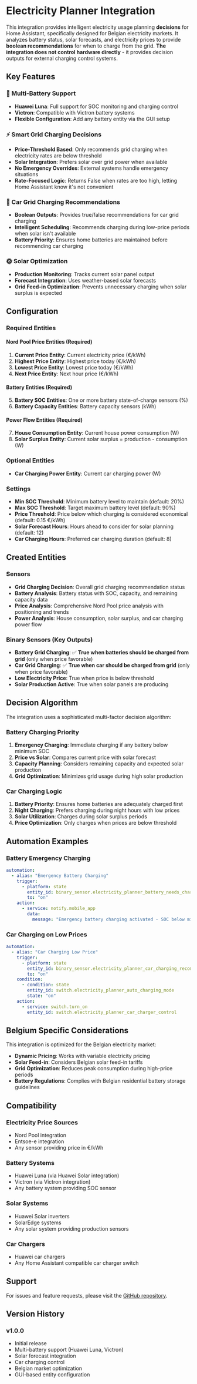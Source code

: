 # Electricity Planner Integration

This integration provides intelligent electricity usage planning **decisions** for Home Assistant, specifically designed for Belgian electricity markets. It analyzes battery status, solar forecasts, and electricity prices to provide **boolean recommendations** for when to charge from the grid. **The integration does not control hardware directly** - it provides decision outputs for external charging control systems.

## Key Features

### 🔋 Multi-Battery Support
- **Huawei Luna**: Full support for SOC monitoring and charging control
- **Victron**: Compatible with Victron battery systems
- **Flexible Configuration**: Add any battery entity via the GUI setup

### ⚡ Smart Grid Charging Decisions
- **Price-Threshold Based**: Only recommends grid charging when electricity rates are below threshold
- **Solar Integration**: Prefers solar over grid power when available
- **No Emergency Overrides**: External systems handle emergency situations
- **Rate-Focused Logic**: Returns False when rates are too high, letting Home Assistant know it's not convenient

### 🚗 Car Grid Charging Recommendations
- **Boolean Outputs**: Provides true/false recommendations for car grid charging
- **Intelligent Scheduling**: Recommends charging during low-price periods when solar isn't available
- **Battery Priority**: Ensures home batteries are maintained before recommending car charging

### 🌞 Solar Optimization
- **Production Monitoring**: Tracks current solar panel output
- **Forecast Integration**: Uses weather-based solar forecasts
- **Grid Feed-in Optimization**: Prevents unnecessary charging when solar surplus is expected

## Configuration

### Required Entities

#### Nord Pool Price Entities (Required)
1. **Current Price Entity**: Current electricity price (€/kWh)
2. **Highest Price Entity**: Highest price today (€/kWh) 
3. **Lowest Price Entity**: Lowest price today (€/kWh)
4. **Next Price Entity**: Next hour price (€/kWh)

#### Battery Entities (Required)
5. **Battery SOC Entities**: One or more battery state-of-charge sensors (%)
6. **Battery Capacity Entities**: Battery capacity sensors (kWh)

#### Power Flow Entities (Required)  
7. **House Consumption Entity**: Current house power consumption (W)
8. **Solar Surplus Entity**: Current solar surplus = production - consumption (W)

### Optional Entities
- **Car Charging Power Entity**: Current car charging power (W)

### Settings
- **Min SOC Threshold**: Minimum battery level to maintain (default: 20%)
- **Max SOC Threshold**: Target maximum battery level (default: 90%)
- **Price Threshold**: Price below which charging is considered economical (default: 0.15 €/kWh)
- **Solar Forecast Hours**: Hours ahead to consider for solar planning (default: 12)
- **Car Charging Hours**: Preferred car charging duration (default: 8)

## Created Entities

### Sensors
- **Grid Charging Decision**: Overall grid charging recommendation status
- **Battery Analysis**: Battery status with SOC, capacity, and remaining capacity data
- **Price Analysis**: Comprehensive Nord Pool price analysis with positioning and trends
- **Power Analysis**: House consumption, solar surplus, and car charging power flow

### Binary Sensors (Key Outputs)
- **Battery Grid Charging**: ✅ **True when batteries should be charged from grid** (only when price favorable)
- **Car Grid Charging**: ✅ **True when car should be charged from grid** (only when price favorable)
- **Low Electricity Price**: True when price is below threshold
- **Solar Production Active**: True when solar panels are producing

## Decision Algorithm

The integration uses a sophisticated multi-factor decision algorithm:

### Battery Charging Priority
1. **Emergency Charging**: Immediate charging if any battery below minimum SOC
2. **Price vs Solar**: Compares current price with solar forecast
3. **Capacity Planning**: Considers remaining capacity and expected solar production
4. **Grid Optimization**: Minimizes grid usage during high solar production

### Car Charging Logic
1. **Battery Priority**: Ensures home batteries are adequately charged first
2. **Night Charging**: Prefers charging during night hours with low prices
3. **Solar Utilization**: Charges during solar surplus periods
4. **Price Optimization**: Only charges when prices are below threshold

## Automation Examples

### Battery Emergency Charging
```yaml
automation:
  - alias: "Emergency Battery Charging"
    trigger:
      - platform: state
        entity_id: binary_sensor.electricity_planner_battery_needs_charging
        to: "on"
    action:
      - service: notify.mobile_app
        data:
          message: "Emergency battery charging activated - SOC below minimum threshold"
```

### Car Charging on Low Prices
```yaml
automation:
  - alias: "Car Charging Low Price"
    trigger:
      - platform: state
        entity_id: binary_sensor.electricity_planner_car_charging_recommended
        to: "on"
    condition:
      - condition: state
        entity_id: switch.electricity_planner_auto_charging_mode
        state: "on"
    action:
      - service: switch.turn_on
        entity_id: switch.electricity_planner_car_charger_control
```

## Belgium Specific Considerations

This integration is optimized for the Belgian electricity market:
- **Dynamic Pricing**: Works with variable electricity pricing
- **Solar Feed-in**: Considers Belgian solar feed-in tariffs
- **Grid Optimization**: Reduces peak consumption during high-price periods
- **Battery Regulations**: Complies with Belgian residential battery storage guidelines

## Compatibility

### Electricity Price Sources
- Nord Pool integration
- Entsoe-e integration  
- Any sensor providing price in €/kWh

### Battery Systems
- Huawei Luna (via Huawei Solar integration)
- Victron (via Victron integration)
- Any battery system providing SOC sensor

### Solar Systems
- Huawei Solar inverters
- SolarEdge systems
- Any solar system providing production sensors

### Car Chargers
- Huawei car chargers
- Any Home Assistant compatible car charger switch

## Support

For issues and feature requests, please visit the [GitHub repository](https://github.com/emavap/electricity_planner).

## Version History

### v1.0.0
- Initial release
- Multi-battery support (Huawei Luna, Victron)
- Solar forecast integration
- Car charging control
- Belgian market optimization
- GUI-based entity configuration